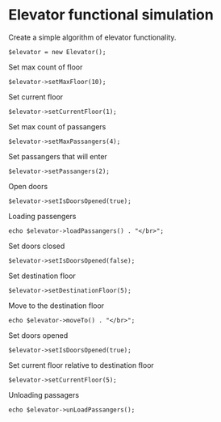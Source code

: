 # Elevator functional simulation
Create a simple algorithm of elevator functionality. 
```
$elevator = new Elevator();
```
Set max count of floor
```
$elevator->setMaxFloor(10);
```
Set current floor
```
$elevator->setCurrentFloor(1);
```
Set max count of passangers
```
$elevator->setMaxPassangers(4);
```
Set passangers that will enter
```
$elevator->setPassangers(2);
```
Open doors
```
$elevator->setIsDoorsOpened(true);
```
Loading passengers
```
echo $elevator->loadPassangers() . "</br>";
```
Set doors closed
```
$elevator->setIsDoorsOpened(false);
```
Set destination floor
```
$elevator->setDestinationFloor(5);
```
Move to the destination floor
```
echo $elevator->moveTo() . "</br>";
```
Set doors opened
```
$elevator->setIsDoorsOpened(true);
```
Set current floor relative to destination floor
```
$elevator->setCurrentFloor(5);
```
Unloading passagers
```
echo $elevator->unLoadPassangers();
```
